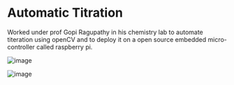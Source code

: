# Automatic Titration

Worked under prof Gopi Ragupathy in his chemistry lab to automate titeration using openCV and to deploy it on a open source embedded micro-controller called raspberry pi.

![image](https://github.com/s0um0r0y/Automatic_Titration/assets/75070782/57b09059-affc-4b2e-a11d-6085ec70e2a7)

![image](https://github.com/s0um0r0y/Automatic_Titration/assets/75070782/83245ff3-c859-489a-89be-4504ef524b74)
